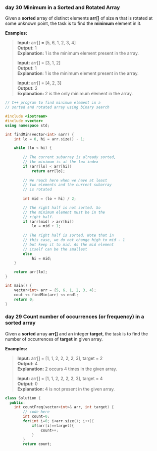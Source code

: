 
### day 30 Minimum in a Sorted and Rotated Array

Given a ****sorted**** array of distinct elements ****arr[]**** of size ****n**** that is rotated at some unknown point, the task is to find the ****minimum**** element in it. 

****Examples:**** 

> ****Input:**** arr[] ****=**** [5, 6, 1, 2, 3, 4]  
> ****Output:**** 1  
> ****Explanation:**** 1 is the minimum element present in the array.
> 
> ****Input:**** arr[] = [3, 1, 2]  
> ****Output:**** 1  
> ****Explanation****: 1 is the minimum element present in the array.
> 
> ****Input:**** arr[] = [4, 2, 3]  
> ****Output:**** 2  
> ****Explanation:**** 2 is the only minimum element in the array.

```cpp
// C++ program to find minimum element in a 
// sorted and rotated array using binary search

#include <iostream>
#include <vector>
using namespace std;

int findMin(vector<int> &arr) {
    int lo = 0, hi = arr.size() - 1;

    while (lo < hi) {
      
        // The current subarray is already sorted, 
        // the minimum is at the low index
        if (arr[lo] < arr[hi])        
            return arr[lo];
           
        // We reach here when we have at least
        // two elements and the current subarray
        // is rotated
      
        int mid = (lo + hi) / 2;

        // The right half is not sorted. So 
        // the minimum element must be in the
        // right half.
        if (arr[mid] > arr[hi])
            lo = mid + 1;
      
        // The right half is sorted. Note that in 
        // this case, we do not change high to mid - 1
        // but keep it to mid. As the mid element
        // itself can be the smallest
        else
            hi = mid;
    }

    return arr[lo]; 
}

int main() {
    vector<int> arr = {5, 6, 1, 2, 3, 4};
    cout << findMin(arr) << endl;
    return 0;
}
```

### day 29 Count number of occurrences (or frequency) in a sorted array

Given a ****sorted**** array ****arr[]**** and an integer ****target****, the task is to find the number of occurrences of ****target**** in given array.

****Examples:****

> ****Input:**** arr[] = [1, 1, 2, 2, 2, 2, 3], target = 2  
> ****Output:**** 4  
> ****Explanation:**** 2 occurs 4 times in the given array.
> 
> ****Input:**** arr[] = [1, 1, 2, 2, 2, 2, 3], target = 4  
> ****Output:**** 0  
> ****Explanation:**** 4 is not present in the given array.

```cpp
class Solution {
  public:
    int countFreq(vector<int>& arr, int target) {
        // code here
        int count=0;
        for(int i=0; i<arr.size(); i++){
            if(arr[i]==target){
                count++;
            }
        }
        return count;
```
